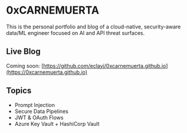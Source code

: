 # 0xCARNEMUERTA

This is the personal portfolio and blog of a cloud-native, security-aware data/ML engineer focused on AI and API threat surfaces.

## Live Blog
Coming soon: [https://github.com/eclayj/0xcarnemuerta.github.io](https://0xcarnemuerta.github.io)

## Topics
- Prompt Injection
- Secure Data Pipelines
- JWT & OAuth Flows
- Azure Key Vault + HashiCorp Vault
